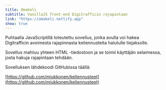 ```yaml
---
title: Omakeli
subtitle: VanillaJS front-end Digitrafficin rajapintaan
link: "https://omakeli.netlify.app"
show: true
---
```


Puhtaalla JavaScriptillä toteutettu sovellus, jonka avulla voi hakea Digitrafficin avoimesta rajapinnasta keliennusteita halutulle tiejaksolle.

Sovellus mahtuu yhteen HTML -tiedostoon ja se toimii käyttäjän selaimessa, josta hakuja rajapintaan tehdään.

Sovelluksen lähdekoodi GitHubissa täällä:

[https://github.com/miukkonen/keliennusteet](https://github.com/miukkonen/keliennusteet)